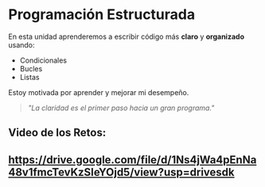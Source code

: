# Programación Estructurada

En esta unidad aprenderemos a escribir código más **claro** y **organizado** usando:

- Condicionales
- Bucles
- Listas

Estoy motivada por aprender y mejorar mi desempeño.  
> *"La claridad es el primer paso hacia un gran programa."*
## Video de los Retos: 
https://drive.google.com/file/d/1Ns4jWa4pEnNa48v1fmcTevKzSIeYOjd5/view?usp=drivesdk
---



